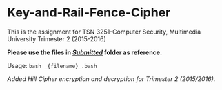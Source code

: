 # Key-and-Rail-Fence-Cipher
This is the assignment for TSN 3251-Computer Security, Multimedia University Trimester 2 (2015-2016)

**Please use the files in _[Submitted](https://github.com/azfaralsukor/Key-and-Rail-Fence-Cipher/tree/master/Submitted)_ folder as reference.**

Usage:
`bash _{filename}_.bash`

_Added Hill Cipher encryption and decryption for Trimester 2 (2015/2016)._
